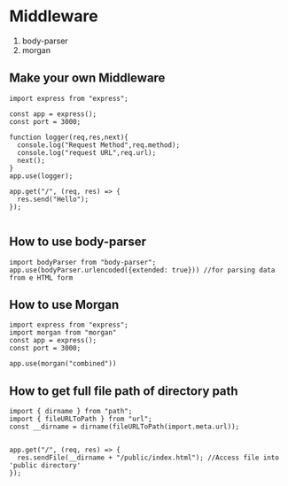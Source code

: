 # Middleware

1. body-parser
2. morgan

## Make your own Middleware

```
import express from "express";

const app = express();
const port = 3000;

function logger(req,res,next){
  console.log("Request Method",req.method);
  console.log("request URL",req.url);
  next();
}
app.use(logger);

app.get("/", (req, res) => {
  res.send("Hello");
});


```

## How to use body-parser

```
import bodyParser from "body-parser";
app.use(bodyParser.urlencoded({extended: true})) //for parsing data from e HTML form

```
## How to use Morgan

```
import express from "express";
import morgan from "morgan"
const app = express();
const port = 3000;

app.use(morgan("combined"))

```

## How to get full file path of directory path

```
import { dirname } from "path";
import { fileURLToPath } from "url";
const __dirname = dirname(fileURLToPath(import.meta.url));


app.get("/", (req, res) => {
  res.sendFile(__dirname + "/public/index.html"); //Access file into 'public directory'
});

```